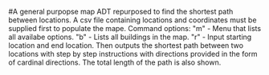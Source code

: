 #A general purpopse map ADT repurposed to find the shortest path between locations. A csv file containing locations and coordinates must be supplied first to populate the mape.
Command options:
  "m" - Menu that lists all availabe options.
  "b" - Lists all buildings in the map.
  "r" - Input starting location and end location. Then outputs the shortest path between two locations with step by step instructions with directions provided in the form of cardinal directions. The total length of the path is also shown.
